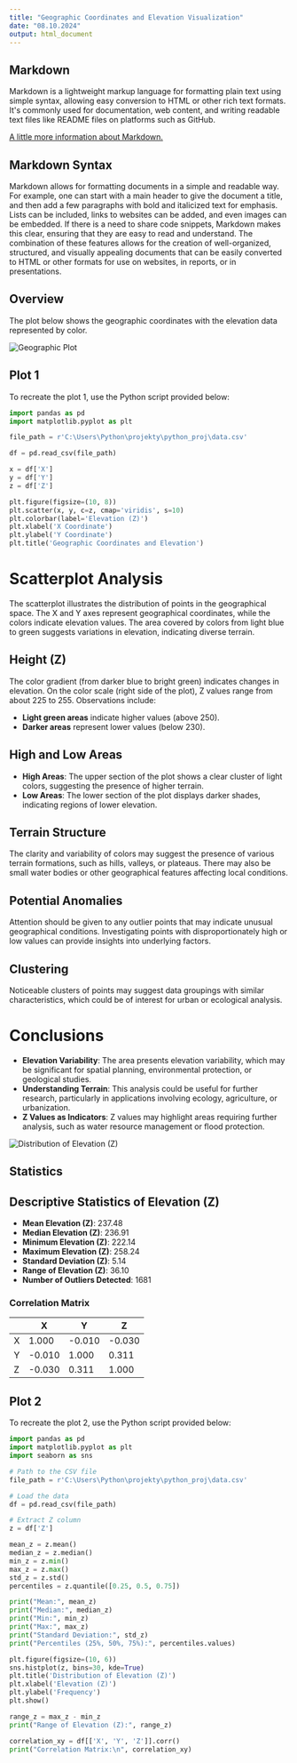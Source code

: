 ```yaml
---
title: "Geographic Coordinates and Elevation Visualization"
date: "08.10.2024"
output: html_document
---
```

## Markdown 

Markdown is a lightweight markup language for formatting plain text using simple syntax, allowing easy conversion to HTML or other rich text formats. It's commonly used for documentation, web content, and writing readable text files like README files on platforms such as GitHub.

[A little more information about Markdown.](https://www.markdownguide.org/extended-syntax/)

## Markdown Syntax

Markdown allows for formatting documents in a simple and readable way. For example, one can start with a main header to give the document a title, and then add a few paragraphs with bold and italicized text for emphasis. Lists can be included, links to websites can be added, and even images can be embedded. If there is a need to share code snippets, Markdown makes this clear, ensuring that they are easy to read and understand.
The combination of these features allows for the creation of well-organized, structured, and visually appealing documents that can be easily converted to HTML or other formats for use on websites, in reports, or in presentations. 

## Overview

The plot below shows the geographic coordinates with the elevation data represented by color.

![Geographic Plot](./fig1.png)

## Plot 1

To recreate the plot 1, use the Python script provided below:

```python
import pandas as pd
import matplotlib.pyplot as plt

file_path = r'C:\Users\Python\projekty\python_proj\data.csv'

df = pd.read_csv(file_path)

x = df['X']
y = df['Y']
z = df['Z']

plt.figure(figsize=(10, 8))
plt.scatter(x, y, c=z, cmap='viridis', s=10)
plt.colorbar(label='Elevation (Z)')
plt.xlabel('X Coordinate')
plt.ylabel('Y Coordinate')
plt.title('Geographic Coordinates and Elevation')
```

# Scatterplot Analysis

The scatterplot illustrates the distribution of points in the geographical space. The X and Y axes represent geographical coordinates, while the colors indicate elevation values. The area covered by colors from light blue to green suggests variations in elevation, indicating diverse terrain.

## Height (Z)

The color gradient (from darker blue to bright green) indicates changes in elevation. On the color scale (right side of the plot), Z values range from about 225 to 255. Observations include:

- **Light green areas** indicate higher values (above 250).
- **Darker areas** represent lower values (below 230).

## High and Low Areas

- **High Areas**: The upper section of the plot shows a clear cluster of light colors, suggesting the presence of higher terrain.
- **Low Areas**: The lower section of the plot displays darker shades, indicating regions of lower elevation.

## Terrain Structure

The clarity and variability of colors may suggest the presence of various terrain formations, such as hills, valleys, or plateaus. There may also be small water bodies or other geographical features affecting local conditions.

## Potential Anomalies

Attention should be given to any outlier points that may indicate unusual geographical conditions. Investigating points with disproportionately high or low values can provide insights into underlying factors.

## Clustering

Noticeable clusters of points may suggest data groupings with similar characteristics, which could be of interest for urban or ecological analysis.

# Conclusions

- **Elevation Variability**: The area presents elevation variability, which may be significant for spatial planning, environmental protection, or geological studies.
- **Understanding Terrain**: This analysis could be useful for further research, particularly in applications involving ecology, agriculture, or urbanization.
- **Z Values as Indicators**: Z values may highlight areas requiring further analysis, such as water resource management or flood protection.

![Distribution of Elevation (Z)](./fig2.png)

## Statistics

## Descriptive Statistics of Elevation (Z)

- **Mean Elevation (Z)**: 237.48
- **Median Elevation (Z)**: 236.91
- **Minimum Elevation (Z)**: 222.14
- **Maximum Elevation (Z)**: 258.24
- **Standard Deviation (Z)**: 5.14
- **Range of Elevation (Z)**: 36.10
- **Number of Outliers Detected**: 1681

### Correlation Matrix

|     |     X     |     Y     |     Z     |
|-----|-----------|-----------|-----------|
|  X  |  1.000    | -0.010    | -0.030    |
|  Y  | -0.010    |  1.000    |  0.311    |
|  Z  | -0.030    |  0.311    |  1.000    |

## Plot 2

To recreate the plot 2, use the Python script provided below:

```python
import pandas as pd
import matplotlib.pyplot as plt
import seaborn as sns

# Path to the CSV file
file_path = r'C:\Users\Python\projekty\python_proj\data.csv'

# Load the data
df = pd.read_csv(file_path)

# Extract Z column
z = df['Z']

mean_z = z.mean()
median_z = z.median()
min_z = z.min()
max_z = z.max()
std_z = z.std()
percentiles = z.quantile([0.25, 0.5, 0.75])

print("Mean:", mean_z)
print("Median:", median_z)
print("Min:", min_z)
print("Max:", max_z)
print("Standard Deviation:", std_z)
print("Percentiles (25%, 50%, 75%):", percentiles.values)

plt.figure(figsize=(10, 6))
sns.histplot(z, bins=30, kde=True)
plt.title('Distribution of Elevation (Z)')
plt.xlabel('Elevation (Z)')
plt.ylabel('Frequency')
plt.show()

range_z = max_z - min_z
print("Range of Elevation (Z):", range_z)

correlation_xy = df[['X', 'Y', 'Z']].corr()
print("Correlation Matrix:\n", correlation_xy)
```




